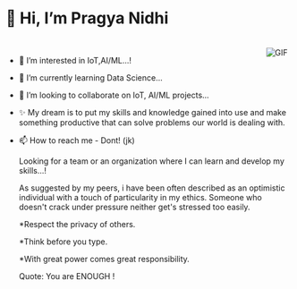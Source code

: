  # 👋 Hi, I’m Pragya Nidhi
<br>
<img align="right" alt="GIF" src="https://user-images.githubusercontent.com/92947939/155017194-9ea7bfbd-eb1f-4c7d-867b-ea225b443488.gif?raw=true" />

- 👀 I’m interested in IoT,AI/ML...!
- 🌱 I’m currently learning Data Science...
- 💞️ I’m looking to collaborate on IoT, AI/ML projects...
- ✨ My dream is to put my skills and knowledge gained into use and make something productive that can solve problems our world is dealing with.
- 📫 How to reach me - Dont! (jk)


  Looking for a team or an organization where I can learn and develop my skills...!


  As suggested by my peers, i have been often described as an optimistic individual with a touch of particularity in my ethics. Someone who doesn't crack under pressure neither     get's stressed too easily.
  
  *Respect the privacy of others.
  
  *Think before you type.
  
  *With great power comes great responsibility.


  Quote: You are ENOUGH !
   
